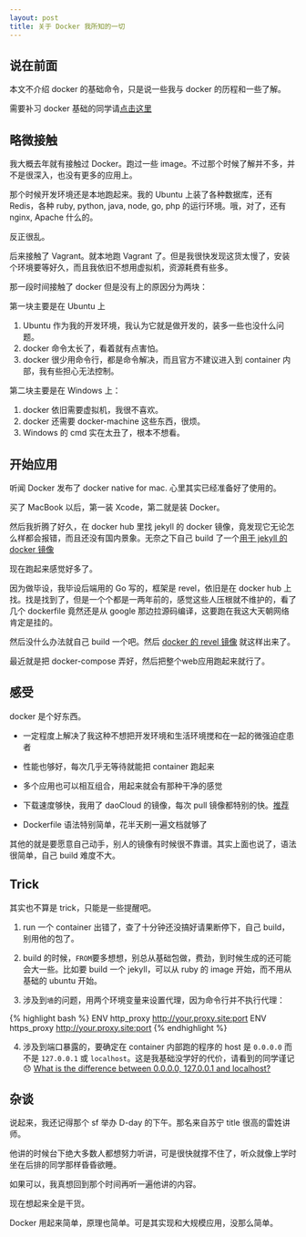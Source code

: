 ```yaml
---
layout: post
title: 关于 Docker 我所知的一切
---
```


## 说在前面

本文不介绍 docker 的基础命令，只是说一些我与 docker 的历程和一些了解。

需要补习 docker 基础的同学请[点击这里](https://docs.docker.com)

## 略微接触

我大概去年就有接触过 Docker。跑过一些 image。不过那个时候了解并不多，并不是很深入，也没有更多的应用上。

那个时候开发环境还是本地跑起来。我的 Ubuntu 上装了各种数据库，还有 Redis，各种 ruby, python, java, node, go, php 的运行环境。哦，对了，还有 nginx, Apache 什么的。

反正很乱。

后来接触了 Vagrant。就本地跑 Vagrant 了。但是我很快发现这货太慢了，安装个环境要等好久，而且我依旧不想用虚拟机，资源耗费有些多。

那一段时间接触了 docker 但是没有上的原因分为两块：

第一块主要是在 Ubuntu 上

1. Ubuntu 作为我的开发环境，我认为它就是做开发的，装多一些也没什么问题。
2. docker 命令太长了，看着就有点害怕。
3. docker 很少用命令行，都是命令解决，而且官方不建议进入到 container 内部，我有些担心无法控制。

第二块主要是在 Windows 上：

1. docker 依旧需要虚拟机，我很不喜欢。
2. docker 还需要 docker-machine 这些东西，很烦。
3. Windows 的 cmd 实在太丑了，根本不想看。

## 开始应用

听闻 Docker 发布了 docker native for mac. 心里其实已经准备好了使用的。

买了 MacBook 以后，第一装 Xcode，第二就是装 Docker。

然后我折腾了好久，在 docker hub 里找 jekyll 的 docker 镜像，竟发现它无论怎么样都会报错，而且还没有国内景象。无奈之下自己 build 了一个[用于 jekyll 的 docker 镜像](https://hub.docker.com/r/annatarhe/jekyll/)

现在跑起来感觉好多了。

因为做毕设，我毕设后端用的 Go 写的，框架是 revel，依旧是在 docker hub 上找。找是找到了，但是一个个都是一两年前的，感觉这些人压根就不维护的，看了几个 dockerfile 竟然还是从 google 那边拉源码编译，这要跑在我这大天朝网络肯定是挂的。

然后没什么办法就自己 build 一个吧。然后 [docker 的 revel 镜像](https://hub.docker.com/r/annatarhe/revel/) 就这样出来了。

最近就是把 docker-compose 弄好，然后把整个web应用跑起来就行了。

## 感受

docker 是个好东西。

* 一定程度上解决了我这种不想把开发环境和生活环境搅和在一起的微强迫症患者

* 性能也够好，每次几乎无等待就能把 container 跑起来

* 多个应用也可以相互组合，用起来就会有那种干净的感觉

* 下载速度够快，我用了 daoCloud 的镜像，每次 pull 镜像都特别的快。[推荐](https://www.daocloud.io)

* Dockerfile 语法特别简单，花半天刷一遍文档就够了

其他的就是要愿意自己动手，别人的镜像有时候很不靠谱。其实上面也说了，语法很简单，自己 build 难度不大。

## Trick

其实也不算是 trick，只能是一些提醒吧。

1. run 一个 container 出错了，查了十分钟还没搞好请果断停下，自己 build， 别用他的包了。

2. build 的时候，`FROM`要多想想，别总从基础包做，费劲，到时候生成的还可能会大一些。比如要 build 一个 jekyll，可以从 ruby 的 image 开始，而不用从基础的 ubuntu 开始。

3. 涉及到`墙`的问题，用两个环境变量来设置代理，因为命令行并不执行代理：

{% highlight bash %}
ENV http_proxy http://your.proxy.site:port
ENV https_proxy http://your.proxy.site:port
{% endhighlight %}

4. 涉及到端口暴露的，要确定在 container 内部跑的程序的 host 是 `0.0.0.0` 而不是 `127.0.0.1` 或 `localhost`。这是我基础没学好的代价，请看到的同学谨记 😞 [What is the difference between 0.0.0.0, 127.0.0.1 and localhost?](http://stackoverflow.com/questions/20778771/what-is-the-difference-between-0-0-0-0-127-0-0-1-and-localhost)

## 杂谈

说起来，我还记得那个 sf 举办 D-day 的下午。那名来自苏宁 title 很高的雷姓讲师。

他讲的时候台下绝大多数人都想努力听讲，可是很快就撑不住了，听众就像上学时坐在后排的同学那样昏昏欲睡。

如果可以，我真想回到那个时间再听一遍他讲的内容。

现在想起来全是干货。

Docker 用起来简单，原理也简单。可是其实现和大规模应用，没那么简单。
